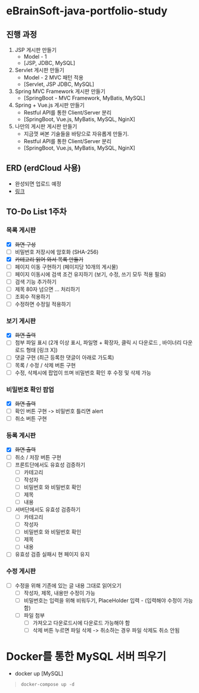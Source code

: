 # eBrainSoft-java-portfolio-study

## 진행 과정

1. JSP 게시판 만들기
    - Model - 1
    - [JSP, JDBC, MySQL]
2. Servlet 게시판 만들기
    - Model - 2 MVC 패턴 적용
    - [Servlet, JSP JDBC, MySQL]
3. Spring MVC Framework 게시판 만들기
    - [SpringBoot - MVC Framework, MyBatis, MySQL]
4. Spring + Vue.js 게시판 만들기
    - Restful API를 통한 Client/Server 분리
    - [SpringBoot, Vue.js, MyBatis, MySQL, NginX]
5. 나만의 게시판 게시판 만들기
    - 지금껏 써본 기술들을 바탕으로 자유롭게 만들기.
    - Restful API를 통한 Client/Server 분리
    - [SpringBoot, Vue.js, MyBatis, MySQL, NginX]

## ERD (erdCloud 사용)

- 완성되면 업로드 예정
- [링크](https://www.erdcloud.com/d/3z7DMGmnur8NzHqGE)

## TO-Do List 1주차

### 목록 게시판

- [X] ~~화면 구성~~
- [ ] 비밀번호 저장시에 암호화 (SHA-256)
- [X] ~~카테고리 읽어 와서 목록 만들기~~
- [ ] 페이지 이동 구현하기 (페이지당 10개의 게시물)
- [ ] 페이지 이동시에 검색 조건 유지하기 (보기, 수정, 쓰기 모두 적용 필요)
- [ ] 검색 기능 추가하기
- [ ] 제목 80자 넘으면 ... 처리하기
- [ ] 조회수 적용하기
- [ ] 수정하면 수정일 적용하기

### 보기 게시판

- [X] ~~화면 출력~~
- [ ] 첨부 파일 표시 (2개 이상 표시, 파일명 + 확장자, 클릭 시 다운로드 , 바이너리 다운로드 형태 [링크 X])
- [ ] 댓글 구현 (최근 등록한 댓글이 아래로 가도록)
- [ ] 목록 / 수정 / 삭제 버튼 구현
- [ ] 수정, 삭제시에 팝업이 뜨며 비밀번호 확인 후 수정 및 삭제 가능

### 비밀번호 확인 팝업

- [X] ~~화면 출력~~
- [ ] 확인 버튼 구현 -> 비밀번호 틀리면 alert
- [ ] 취소 버튼 구현

### 등록 게시판

- [X] ~~화면 출력~~
- [ ] 취소 / 저장 버튼 구현
- [ ] 프론트단에서도 유효성 검증하기
    - [ ] 카테고리
    - [ ] 작성자
    - [ ] 비밀번호 와 비밀번호 확인
    - [ ] 제목
    - [ ] 내용
- [ ] 서버단에서도 유효성 검증하기
    - [ ] 카테고리
    - [ ] 작성자
    - [ ] 비밀번호 와 비밀번호 확인
    - [ ] 제목
    - [ ] 내용
- [ ] 유효성 검증 실패시 현 페이지 유지

### 수정 게시판

- [ ] 수정을 위해 기존에 있는 글 내용 그대로 읽어오기
    - [ ] 작성자, 제목, 내용만 수정이 가능
    - [ ] 비밀번호는 입력을 위해 비워두기, PlaceHolder 입력 - (입력해야 수정이 가능함)
    - [ ] 파일 첨부
        - [ ] 가져오고 다운로드시에 다운로드 가능해야 함
        - [ ] 삭제 버튼 누르면 파일 삭제 -> 취소하는 경우 파일 삭제도 취소 안됨

# Docker를 통한 MySQL 서버 띄우기

- docker up [MySQL]

> `docker-compose up -d`
